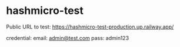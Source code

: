 # hashmicro-test

Public URL to test:
https://hashmicro-test-production.up.railway.app/

credential:
email: admin@test.com
pass: admin123
